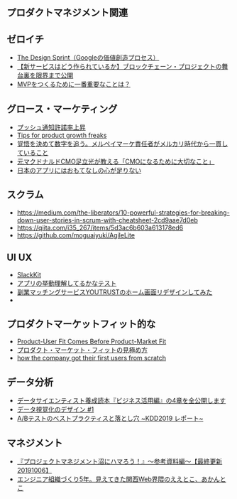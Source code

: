 ## プロダクトマネジメント関連

## ゼロイチ
- [The Design Sprint（Googleの価値創造プロセス）](https://www.gv.com/sprint/)
- [
【新サービスはどう作られているか】ブロックチェーン・プロジェクトの舞台裏を限界まで公開](https://blog.otakumode.com/2019/08/27/tokyo-honyaku-quest/)
- [MVPをつくるために一番重要なことは？](https://signifiant.jp/articles/kiyo-mvp/)

## グロース・マーケティング
- [プッシュ通知許諾率上昇](https://speakerdeck.com/takeshiakutsu/increase-push-notification-acception-rate-by-23-percent-within-a-month)
- [Tips for product growth freaks](https://speakerdeck.com/kajiken_meson/tips-for-product-growth-freaks)
- [覚悟を決めて数字を追う。メルペイマーケ責任者がメルカリ時代から一貫していること](https://mercan.mercari.com/articles/16172/)
- [元マクドナルドCMO足立光が教える「CMOになるために大切なこと」](https://marketingnative.jp/the-marketing-native-hikaru-adachi/)
- [日本のアプリにはおもてなしの心が足りない](https://diamond.jp/articles/-/212989)


## スクラム
- https://medium.com/the-liberators/10-powerful-strategies-for-breaking-down-user-stories-in-scrum-with-cheatsheet-2cd9aae7d0eb
- https://qiita.com/i35_267/items/5d3ac6b603a613178ed6
- https://github.com/moguaiyuki/AgileLite

## UI UX
- [SlackKit](https://slack.engineering/the-gradual-design-system-how-we-built-slack-kit-8a2830484259)
- [アプリの挙動理解してるかなテスト](https://docs.google.com/forms/d/e/1FAIpQLScViwFbcVR3oGKFjYyLTFT_0JNz3OTAJS8zrpQIlXaxWC2_RA/viewform)
- [副業マッチングサービスYOUTRUSTのホーム画面リデザインしてみた](https://note.mu/tiekey/n/n518a536d35a0)
- 

## プロダクトマーケットフィット的な
- [Product-User Fit Comes Before Product-Market Fit](https://a16z.com/2019/09/16/product-user-fit-comes-before-product-market-fit/)
- [プロダクト・マーケット・フィットの見極め方](https://signifiant.jp/articles/kiyo-pmf/)
- [how the company got their first users from scratch](https://earlyusergrowth.com/startups/)

## データ分析
- [データサイエンティスト養成読本『ビジネス活用編』の4章を全公開します](https://note.mu/hik0107/n/n7b3a1791aaaf)
- [データ視覚化のデザイン #1](https://note.mu/goando/n/neb6ea35f1da3)
- [A/Bテストのベストプラクティスと落とし穴 ~KDD2019 レポート~](https://data.gunosy.io/entry/kdd2019-online-experiment)

## マネジメント
- [『プロジェクトマネジメント沼にハマろう！』〜参考資料編〜【最終更新 20191006】](https://note.mu/maidol/n/na2fb0f11213a)
- [エンジニア組織づくり5年。見えてきた関西Web界隈のええとこ、あかんとこ](https://www.slideshare.net/ssuserd4b8ca/5web-developers-summit-2019-kansai)

